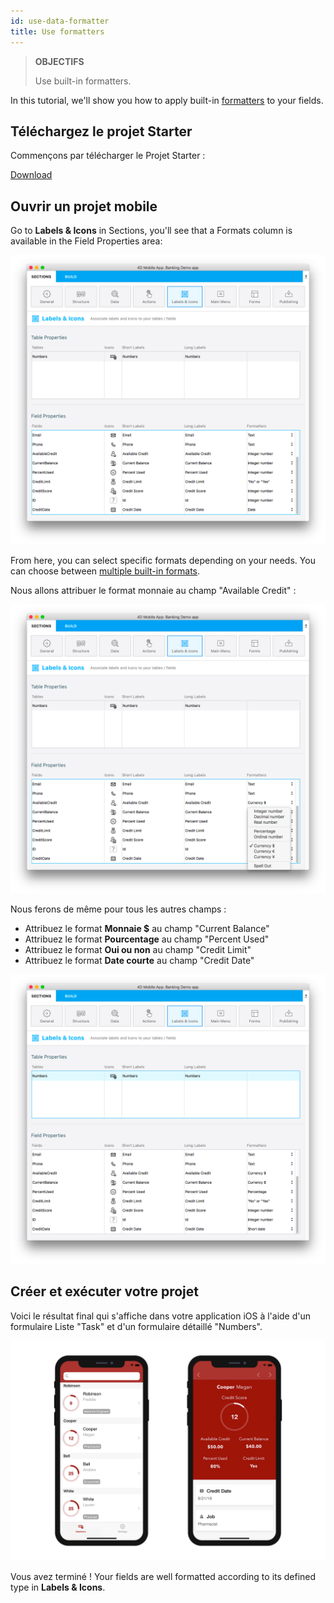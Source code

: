 ```yaml
---
id: use-data-formatter
title: Use formatters
---
```


> **OBJECTIFS**
> 
> Use built-in formatters.


In this tutorial, we'll show you how to apply built-in [formatters](../../project-definition/labels-and-icons.md#formatters) to your fields.

## Téléchargez le projet Starter

Commençons par télécharger le Projet Starter :

<div className="center-button">
<a className="button button--primary"
href="https://github.com/4d-go-mobile/tutorial-DataFormatter/releases/latest/download/tutorial-DataFormatter.zip">Download</a>
</div>

## Ouvrir un projet mobile

Go to **Labels & Icons** in Sections, you'll see that a Formats column is available in the Field Properties area:

![Data formatter labels icons](img/data-formatter-labels-icons.png)

From here, you can select specific formats depending on your needs. You can choose between [multiple built-in formats](../../project-definition/labels-and-icons.md#selecting-a-formatter).

Nous allons attribuer le format monnaie au champ "Available Credit" :

![Available credit currency](img/available-credit-currency.png)

Nous ferons de même pour tous les autres champs :

* Attribuez le format **Monnaie $** au champ "Current Balance"
* Attribuez le format **Pourcentage** au champ "Percent Used"
* Attribuez le format **Oui ou non** au champ "Credit Limit"
* Attribuez le format **Date courte** au champ "Credit Date"

![Select field formatters](img/select-field-formatters.png)

## Créer et exécuter votre projet

Voici le résultat final qui s'affiche dans votre application iOS à l'aide d'un formulaire Liste "Task" et d'un formulaire détaillé "Numbers".

![Result data formatter iphone](img/result-data-formatter-iphone.png)

Vous avez terminé ! Your fields are well formatted according to its defined type in **Labels & Icons**.